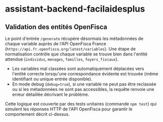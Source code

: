 # assistant-backend-facilaidesplus

## Validation des entités OpenFisca

Le point d'entrée `/generate` récupère désormais les métadonnées de chaque variable auprès de l'API OpenFisca France (`https://api.fr.openfisca.org/latest/variables`). Une étape de normalisation contrôle que chaque variable se trouve bien dans l'entité attendue (`individus`, `menages`, `familles`, `foyers_fiscaux`).

- Les variables mal classées sont automatiquement déplacées vers l'entité correcte lorsqu'une correspondance évidente est trouvée (même identifiant ou unique entrée disponible).
- En mode debug (`debug=true`), si une variable ne peut pas être reclassée ou si les métadonnées ne sont pas accessibles, la requête renvoie une erreur détaillée décrivant le problème.

Cette logique est couverte par des tests unitaires (commande `npm test`) qui simulent les réponses HTTP de l'API OpenFisca pour garantir le comportement décrit ci-dessus.
